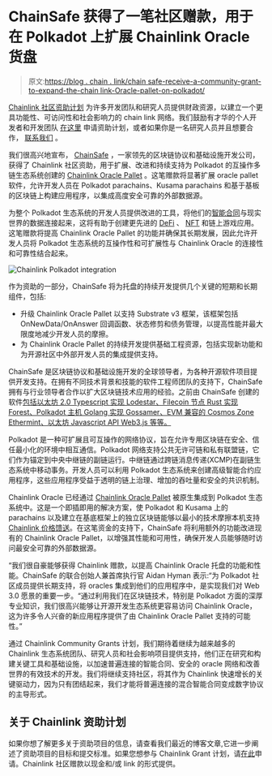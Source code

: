 # ChainSafe 获得了一笔社区赠款，用于在 Polkadot 上扩展 Chainlink Oracle 货盘

> 原文:[https://blog . chain . link/chain safe-receive-a-community-grant-to-expand-the-chain link-Oracle-pallet-on-polkadot/](https://blog.chain.link/chainsafe-receives-a-community-grant-to-expand-the-chainlink-oracle-pallet-on-polkadot/)

[Chainlink 社区资助计划](https://blog.chain.link/introducing-the-chainlink-community-grant-program/) 为许多开发团队和研究人员提供财政资源，以建立一个更具功能性、可访问性和社会影响力的 chain link 网络。我们鼓励有才华的个人开发者和开发团队 [在这里](https://chainlinkgrants.typeform.com/to/efEbsq) 申请资助计划，或者如果你是一名研究人员并且想要合作， [联系我们](/cdn-cgi/l/email-protection#fb899e889e9a899893bb98939a929597929590979a9988d5989496) 。

<section class="post-full-content">

我们很高兴地宣布， [ChainSafe](https://chainsafe.io/) ，一家领先的区块链协议和基础设施开发公司，获得了 Chainlink 社区资助，用于扩展、改进和持续支持为 Polkadot 的互操作多链生态系统创建的 [Chainlink Oracle Pallet](https://polkadot.network/chainlink-makes-oracle-pallet-available-to-all-substrate-polkadot-and-kusama-chains-2/) 。这笔赠款将显著扩展 oracle pallet 软件，允许开发人员在 Polkadot parachains、Kusama parachains 和基于基板的区块链上构建应用程序，以集成高度安全可靠的外部数据源。

为整个 Polkadot 生态系统的开发人员提供改进的工具，将他们的[智能合同](https://chain.link/education/smart-contracts)与现实世界的数据连接起来，这将有助于创建更先进的 [DeFi](https://chain.link/education/defi) 、 [NFT](https://chain.link/education/nfts) 和链上游戏应用。这笔赠款将提高 Chainlink Oracle Pallet 的功能并确保其长期发展，因此允许开发人员将 Polkadot 生态系统的互操作性和可扩展性与 Chainlink Oracle 的连接性和可靠性结合起来。

![Chainlink Polkadot integration](../Images/16b07f147aff307f93e9162ddb9dc522.png)

作为资助的一部分，ChainSafe 将为托盘的持续开发提供几个关键的短期和长期组件，包括:

*   升级 Chainlink Oracle Pallet 以支持 Substrate v3 框架，该框架包括 OnNewData/OnAnswer 回调函数、状态修剪和债务管理，以提高性能并最大限度地减少开发人员的摩擦。
*   为 Chainlink Oracle Pallet 的持续开发提供基础工程资源，包括实现新功能和为开源社区中外部开发人员的集成提供支持。

ChainSafe 是区块链协议和基础设施开发的全球领导者，为各种开源软件项目提供开发支持。在拥有不同技术背景和技能的软件工程师团队的支持下，ChainSafe 拥有与行业领导者合作以扩大区块链技术应用的经验。之前由 ChainSafe 创建的软件[包括以太坊 2.0 Typescript 实现 Lodestar、Filecoin 节点 Rust 实现 Forest、Polkadot 主机 Golang 实现 Gossamer、EVM 兼容的 Cosmos Zone Ethermint、以太坊 Javascript API Web3.js 等等。](https://chainsafe.io/projects)

Polkadot 是一种可扩展且可互操作的网络协议，旨在允许专用区块链在安全、信任最小化的环境中相互通信。Polkadot 网络支持公共无许可链和私有联盟链，它们作为锚定到中央中继链的副链运行。中继链通过跨链消息传递(XCMP)在副链生态系统中移动事务。开发人员可以利用 Polkadot 生态系统来创建高级智能合约应用程序，这些应用程序受益于透明的链上治理、增加的吞吐量和安全的共识机制。

Chainlink Oracle 已经通过 [Chainlink Oracle Pallet](https://polkadot.network/chainlink-makes-oracle-pallet-available-to-all-substrate-polkadot-and-kusama-chains-2/) 被原生集成到 Polkadot 生态系统中。这是一个即插即用的解决方案，使 Polkadot 和 Kusama 上的 parachains 以及建立在基底框架上的独立区块链能够以最小的技术摩擦本机支持 [Chainlink 价格馈送](https://data.chain.link)。在这笔资金的支持下，ChainSafe 将利用额外的功能改进现有的 Chainlink Oracle Pallet，以增强其性能和可用性，确保开发人员能够随时访问最安全可靠的外部数据源。

“我们很自豪能够获得 Chainlink 赠款，以提高 Chainlink Oracle 托盘的功能和性能。ChainSafe 的联合创始人兼首席执行官 Aidan Hyman 表示:“为 Polkadot 社区成员提供长期支持，将 oracles 集成到他们的应用程序中，是实现我们对 Web 3.0 愿景的重要一步。“通过利用我们在区块链技术，特别是 Polkadot 方面的深厚专业知识，我们很高兴能够让开源开发生态系统更容易访问 Chainlink Oracle，这为许多令人兴奋的新应用程序提供了由 Chainlink Oracle Pallet 支持的可能性。”

通过 Chainlink Community Grants 计划，我们期待着继续为越来越多的 Chainlink 生态系统团队、研究人员和社会影响项目提供支持，他们正在研究和构建关键工具和基础设施，以加速普遍连接的智能合同、安全的 oracle 网络和改善世界的有效技术的开发。我们将继续支持社区，将其作为 Chainlink 快速增长的关键驱动力，因为只有团结起来，我们才能将普遍连接的混合智能合同变成数字协议的主导形式。

## 关于 Chainlink 资助计划

如果你想了解更多关于资助项目的信息，请查看我们最近的博客文章,它进一步阐述了资助项目的目标和提交标准。如果您想参与 Chainlink Grant 计划，请[在此](https://chainlinkgrants.typeform.com/to/efEbsq)申请。Chainlink 社区赠款以现金和/或 link 的形式提供。

</section>